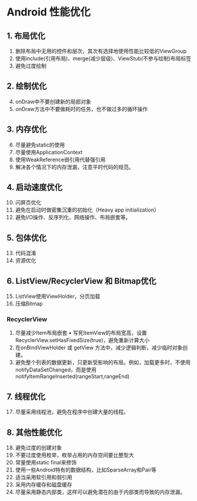 # Android 性能优化

## 1. 布局优化

1. 删除布局中无用的控件和层次，其次有选择地使用性能比较低的ViewGroup
2. 使用include(引用布局)、merge(减少层级)、ViewStub(不参与绘制)布局标签
3. 避免过度绘制

## 2. 绘制优化

4. onDraw中不要创建新的局部对象
5. onDraw方法中不要做耗时的任务，也不做过多的循环操作

## 3. 内存优化

6. 尽量避免static的使用
7. 尽量使用ApplicationContext
8. 使用WeakReference弱引用代替强引用
9. 解决各个情况下的内存泄漏，注意平时代码的规范。

## 4. 启动速度优化

10. 闪屏页优化
11. 避免在启动时做密集沉重的初始化（Heavy app initialization）
12. 避免I/O操作、反序列化、网络操作、布局嵌套等。

## 5. 包体优化

13. 代码混淆
14. 资源优化

## 6. ListView/RecyclerView 和 Bitmap优化

15. ListView使用ViewHolder，分页加载
16. 压缩Bitmap

### RecyclerView

1. 尽量减少Item布局嵌套 • 写死ItemView的布局宽高，设置RecyclerView.setHasFixedSize(true)，避免重新计算大小
2. 在onBindViewHolder 或 getView 方法中，减少逻辑判断，减少临时对象创建。
3. 避免整个列表的数据更新，只更新受影响的布局。例如，加载更多时，不使用notifyDataSetChanged，而是使用notifyItemRangeInserted(rangeStart,rangeEnd)

## 7. 线程优化

17. 尽量采用线程池，避免在程序中创建大量的线程。

## 8. 其他性能优化

18. 避免过度的创建对象
19. 不要过度使用枚举，枚举占用的内存空间要比整型大
20. 常量使用static final来修饰
21. 使用一些Android特有的数据结构，比如SparseArray和Pair等
22. 适当采用软引用和弱引用
23. 采用内存缓存和磁盘缓存
24. 尽量采用静态内部类，这样可以避免潜在的由于内部类而导致的内存泄漏。
